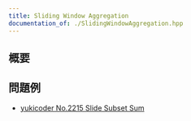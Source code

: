 ```yaml
---
title: Sliding Window Aggregation
documentation_of: ./SlidingWindowAggregation.hpp
---
```


## 概要

## 問題例
- [yukicoder No.2215 Slide Subset Sum](https://yukicoder.me/problems/no/2215)